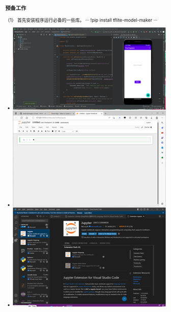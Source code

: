 ### 预备工作
（1） 首先安装程序运行必备的一些库。
···
!pip install tflite-model-maker
···
- <img src="https://github.com/XIAOFA6/woyuyule/blob/main/img/1.png" />
- <img src="https://github.com/XIAOFA6/woyuyule/blob/main/img/2.png" />
- <img src="https://github.com/XIAOFA6/woyuyule/blob/main/img/3.png" />
